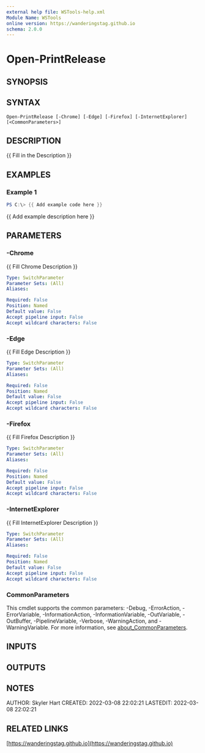 ```yaml
---
external help file: WSTools-help.xml
Module Name: WSTools
online version: https://wanderingstag.github.io
schema: 2.0.0
---
```


# Open-PrintRelease

## SYNOPSIS

## SYNTAX

```
Open-PrintRelease [-Chrome] [-Edge] [-Firefox] [-InternetExplorer] [<CommonParameters>]
```

## DESCRIPTION
{{ Fill in the Description }}

## EXAMPLES

### Example 1
```powershell
PS C:\> {{ Add example code here }}
```

{{ Add example description here }}

## PARAMETERS

### -Chrome
{{ Fill Chrome Description }}

```yaml
Type: SwitchParameter
Parameter Sets: (All)
Aliases:

Required: False
Position: Named
Default value: False
Accept pipeline input: False
Accept wildcard characters: False
```

### -Edge
{{ Fill Edge Description }}

```yaml
Type: SwitchParameter
Parameter Sets: (All)
Aliases:

Required: False
Position: Named
Default value: False
Accept pipeline input: False
Accept wildcard characters: False
```

### -Firefox
{{ Fill Firefox Description }}

```yaml
Type: SwitchParameter
Parameter Sets: (All)
Aliases:

Required: False
Position: Named
Default value: False
Accept pipeline input: False
Accept wildcard characters: False
```

### -InternetExplorer
{{ Fill InternetExplorer Description }}

```yaml
Type: SwitchParameter
Parameter Sets: (All)
Aliases:

Required: False
Position: Named
Default value: False
Accept pipeline input: False
Accept wildcard characters: False
```

### CommonParameters
This cmdlet supports the common parameters: -Debug, -ErrorAction, -ErrorVariable, -InformationAction, -InformationVariable, -OutVariable, -OutBuffer, -PipelineVariable, -Verbose, -WarningAction, and -WarningVariable. For more information, see [about_CommonParameters](http://go.microsoft.com/fwlink/?LinkID=113216).

## INPUTS

## OUTPUTS

## NOTES
AUTHOR: Skyler Hart
CREATED: 2022-03-08 22:02:21
LASTEDIT: 2022-03-08 22:02:21

## RELATED LINKS

[https://wanderingstag.github.io](https://wanderingstag.github.io)

